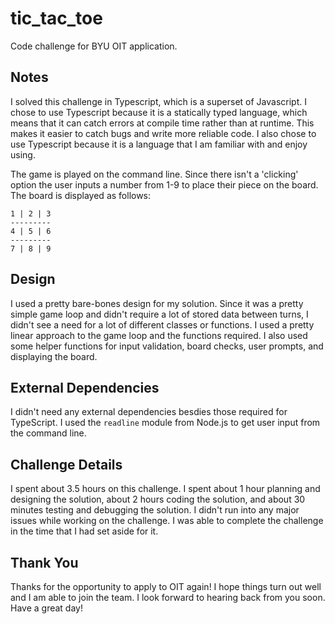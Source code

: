 # tic_tac_toe
Code challenge for BYU OIT application.

## Notes

I solved this challenge in Typescript, which is a superset of Javascript. I chose to use Typescript because it is a statically typed language, which means that it can catch errors at compile time rather than at runtime. This makes it easier to catch bugs and write more reliable code. I also chose to use Typescript because it is a language that I am familiar with and enjoy using.

The game is played on the command line. Since there isn't a 'clicking' option the user inputs a number from 1-9 to place their piece on the board. The board is displayed as follows:

```
1 | 2 | 3
---------
4 | 5 | 6
---------
7 | 8 | 9
```

## Design

I used a pretty bare-bones design for my solution. Since it was a pretty simple game loop and didn't require a lot of stored data between turns, I didn't see a need for a lot of different classes or functions. I used a pretty linear approach to the game loop and the functions required. I also used some helper functions for input validation, board checks, user prompts, and displaying the board.

## External Dependencies

I didn't need any external dependencies besdies those required for TypeScript. I used the `readline` module from Node.js to get user input from the command line.

## Challenge Details

I spent about 3.5  hours on this challenge. I spent about 1 hour planning and designing the solution, about 2 hours coding the solution, and about 30 minutes testing and debugging the solution. I didn't run into any major issues while working on the challenge. I was able to complete the challenge in the time that I had set aside for it.

## Thank You

Thanks for the opportunity to apply to OIT again! I hope things turn out well and I am able to join the team. I look forward to hearing back from you soon. Have a great day!